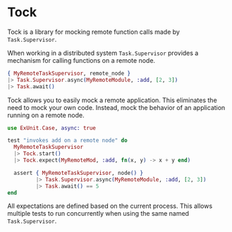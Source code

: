 # Tock

Tock is a library for mocking remote function calls made by `Task.Supervisor`.

When working in a distributed system `Task.Supervisor` provides a mechanism
for calling functions on a remote node.

```elixir
{ MyRemoteTaskSupervisor, remote_node }
|> Task.Supervisor.async(MyRemoteModule, :add, [2, 3])
|> Task.await()
```

Tock allows you to easily mock a remote application. This eliminates the need to
mock your own code. Instead, mock the behavior of an application running on a
remote node.

```elixir
use ExUnit.Case, async: true

test "invokes add on a remote node" do
  MyRemoteTaskSupervisor
  |> Tock.start()
  |> Tock.expect(MyRemoteMod, :add, fn(x, y) -> x + y end)

  assert { MyRemoteTaskSupervisor, node() }
         |> Task.Supervisor.async(MyRemoteModule, :add, [2, 3])
         |> Task.await() == 5
end
```

All expectations are defined based on the current process. This allows
multiple tests to run concurrently when using the same named
`Task.Supervisor`.
